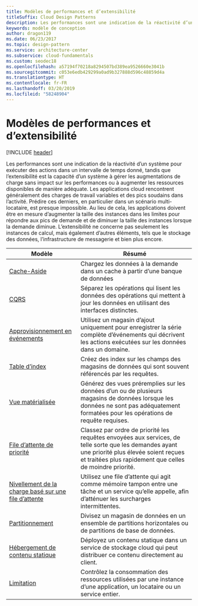 ```yaml
---
title: Modèles de performances et d’extensibilité
titleSuffix: Cloud Design Patterns
description: Les performances sont une indication de la réactivité d’un système pour exécuter des actions dans un intervalle de temps donné, tandis que l’extensibilité est la capacité d’un système à gérer les augmentations de charge sans impact sur les performances ou à augmenter les ressources disponibles de manière adéquate. Les applications cloud rencontrent généralement des charges de travail variables et des pics soudains dans l’activité. Prédire ces derniers, en particulier dans un scénario multi-locataire, est presque impossible. Au lieu de cela, les applications doivent être en mesure d’augmenter la taille des instances dans les limites pour répondre aux pics de demande et de diminuer la taille des instances lorsque la demande diminue. L’extensibilité ne concerne pas seulement les instances de calcul, mais également d’autres éléments, tels que le stockage des données, l’infrastructure de messagerie et bien plus encore.
keywords: modèle de conception
author: dragon119
ms.date: 06/23/2017
ms.topic: design-pattern
ms.service: architecture-center
ms.subservice: cloud-fundamentals
ms.custom: seodec18
ms.openlocfilehash: a57194f70218a8294507bd389ea9526660e3041b
ms.sourcegitcommit: c053e6edb429299a0ad9b327888d596c48859d4a
ms.translationtype: HT
ms.contentlocale: fr-FR
ms.lasthandoff: 03/20/2019
ms.locfileid: "58248904"
---
```

# <a name="performance-and-scalability-patterns"></a>Modèles de performances et d’extensibilité

[!INCLUDE [header](../../_includes/header.md)]

Les performances sont une indication de la réactivité d’un système pour exécuter des actions dans un intervalle de temps donné, tandis que l’extensibilité est la capacité d’un système à gérer les augmentations de charge sans impact sur les performances ou à augmenter les ressources disponibles de manière adéquate. Les applications cloud rencontrent généralement des charges de travail variables et des pics soudains dans l’activité. Prédire ces derniers, en particulier dans un scénario multi-locataire, est presque impossible. Au lieu de cela, les applications doivent être en mesure d’augmenter la taille des instances dans les limites pour répondre aux pics de demande et de diminuer la taille des instances lorsque la demande diminue. L’extensibilité ne concerne pas seulement les instances de calcul, mais également d’autres éléments, tels que le stockage des données, l’infrastructure de messagerie et bien plus encore.

|                           Modèle                            |                                                                        Résumé                                                                         |
|--------------------------------------------------------------|--------------------------------------------------------------------------------------------------------------------------------------------------------|
|               [Cache-Aside](../cache-aside.md)               |                                                   Chargez les données à la demande dans un cache à partir d’une banque de données                                                   |
|                      [CQRS](../cqrs.md)                      |                           Séparez les opérations qui lisent les données des opérations qui mettent à jour les données en utilisant des interfaces distinctes.                           |
|            [Approvisionnement en événements](../event-sourcing.md)            |                     Utilisez un magasin d’ajout uniquement pour enregistrer la série complète d’événements qui décrivent les actions exécutées sur les données dans un domaine.                      |
|               [Table d’index](../index-table.md)               |                                Créez des index sur les champs des magasins de données qui sont souvent référencés par les requêtes.                                |
|         [Vue matérialisée](../materialized-view.md)         |       Générez des vues préremplies sur les données d’un ou de plusieurs magasins de données lorsque les données ne sont pas adéquatement formatées pour les opérations de requête requises.        |
|            [File d’attente de priorité](../priority-queue.md)            | Classez par ordre de priorité les requêtes envoyées aux services, de telle sorte que les demandes ayant une priorité plus élevée soient reçues et traitées plus rapidement que celles de moindre priorité. |
| [Nivellement de la charge basé sur une file d’attente](../queue-based-load-leveling.md) |              Utilisez une file d’attente qui agit comme mémoire tampon entre une tâche et un service qu’elle appelle, afin d’atténuer les surcharges intermittentes.               |
|                  [Partitionnement](../sharding.md)                  |                                           Divisez un magasin de données en un ensemble de partitions horizontales ou de partitions de base de données.                                           |
|    [Hébergement de contenu statique](../static-content-hosting.md)    |                          Déployez un contenu statique dans un service de stockage cloud qui peut distribuer ce contenu directement au client.                          |
|                [Limitation](../throttling.md)                |                Contrôlez la consommation des ressources utilisées par une instance d’une application, un locataire ou un service entier.                 |
